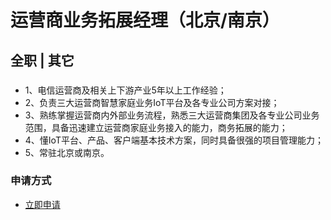 
# 运营商业务拓展经理（北京/南京）
## 全职  |  其它
### 

- 1、电信运营商及相关上下游产业5年以上工作经验；
- 2、负责三大运营商智慧家庭业务IoT平台及各专业公司方案对接；
- 3、熟练掌握运营商内外部业务流程，熟悉三大运营商集团及各专业公司业务范围，具备迅速建立运营商家庭业务接入的能力，商务拓展的能力；
- 4、懂IoT平台、产品、客户端基本技术方案，同时具备很强的项目管理能力；
- 5、常驻北京或南京。
### 申请方式
- <a href="mailto:hr@tuya.com" title=yourName-运营商业务拓展经理（北京/南京）>立即申请</a>